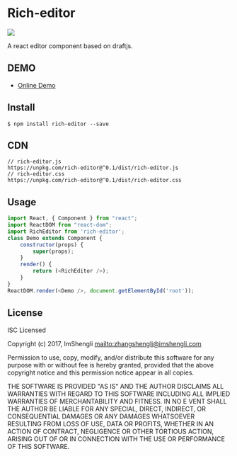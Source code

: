 # Rich-editor

![](https://raw.githubusercontent.com/imshengli/rich-editor/master/images/logo.png)

A react editor component based on draftjs.

## DEMO

- [Online Demo](https://imshengli.com/rich-editor/)

## Install

```
$ npm install rich-editor --save
```

## CDN

```
// rich-editor.js
https://unpkg.com/rich-editor@^0.1/dist/rich-editor.js
// rich-editor.css
https://unpkg.com/rich-editor@^0.1/dist/rich-editor.css
```

## Usage

```js
import React, { Component } from "react";
import ReactDOM from "react-dom";
import RichEditor from 'rich-editor';
class Demo extends Component {
    constructor(props) {
        super(props);
    }
    render() {
        return (<RichEditor />);
    }
}
ReactDOM.render(<Demo />, document.getElementById('root'));
```

## License

ISC Licensed

Copyright (c) 2017, ImShengli <mailto:zhangshengli@imshengli.com>

Permission to use, copy, modify, and/or distribute this software for any
purpose with or without fee is hereby granted, provided that the above
copyright notice and this permission notice appear in all copies.

THE SOFTWARE IS PROVIDED "AS IS" AND THE AUTHOR DISCLAIMS ALL WARRANTIES
WITH REGARD TO THIS SOFTWARE INCLUDING ALL IMPLIED WARRANTIES OF MERCHANTABILITY AND FITNESS. IN NO E
VENT SHALL THE AUTHOR BE LIABLE FOR
ANY SPECIAL, DIRECT, INDIRECT, OR CONSEQUENTIAL DAMAGES OR ANY DAMAGES
WHATSOEVER RESULTING FROM LOSS OF USE, DATA OR PROFITS, WHETHER IN AN
ACTION OF CONTRACT, NEGLIGENCE OR OTHER TORTIOUS ACTION, ARISING OUT OF
OR IN CONNECTION WITH THE USE OR PERFORMANCE OF THIS SOFTWARE.
